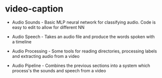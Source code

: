 # video-caption
* Audio Sounds - Basic MLP neural network for classifying audio.  Code is easy to edit to allow for different NN
* Audio Speech - Takes an audio file and produce the words spoken with a timeline
* Audio Processing - Some tools for reading directories, processing labels and extracting audio from a video

* Audio Pipeline - Combines the previous sections into a system which process's the sounds and speech from a video